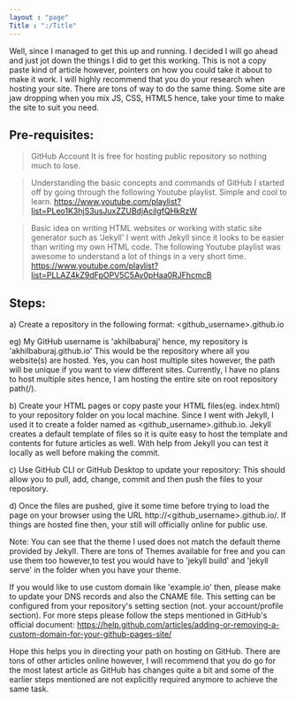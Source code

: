 ```yaml
---
layout : "page"
Title : ":/Title"
---
```

Well, since I managed to get this up and running. I decided I will go ahead and just jot down the things I did to get this working. This is not a copy paste kind of article however, pointers on how you could take it about to make it work. I will highly recommend that you do your research when hosting your site. There are tons of way to do the same thing. Some site are jaw dropping when you mix JS, CSS, HTML5 hence, take your time to make the site to suit you need. 

Pre-requisites:
---
> GitHub Account
It is free for hosting public repository so nothing much to lose.

> Understanding the basic concepts and commands of GitHub
I started off by going through the following Youtube playlist. Simple and cool to learn. 
https://www.youtube.com/playlist?list=PLeo1K3hjS3usJuxZZUBdjAcilgfQHkRzW

> Basic idea on writing HTML websites or working with static site generator such as 'Jekyll' 
I went with Jekyll since it looks to be easier than writing my own HTML code. The following Youtube playlist was awesome to understand a lot of things in a very short time. 
https://www.youtube.com/playlist?list=PLLAZ4kZ9dFpOPV5C5Ay0pHaa0RJFhcmcB

Steps:
---
a) Create a repository in the following format:
<github_username>.github.io

eg) My GitHub username is 'akhilbaburaj' hence, my repository is 'akhilbaburaj.github.io'
This would be the repository where all you website(s) are hosted. Yes, you can host multiple sites however, the path will be unique if you want to view different sites. Currently, I have no plans to host multiple sites hence, I am hosting the entire site on root repository path(/).

b) Create your HTML pages or copy paste your HTML files(eg. index.html) to your repository folder on you local machine. Since I went with Jekyll, I used it to create a folder named as <github_username>.github.io. Jekyll creates a default template of files so it is quite easy to host the template and contents for future articles as well. With help from Jekyll you can test it locally as well before making the commit. 

c) Use GitHub CLI or GitHub Desktop to update your repository:
This should allow you to pull, add, change, commit and then push the files to your repository. 

d) Once the files are pushed, give it some time before trying to load the page on your browser using the URL http://<github_username>.github.io/. If things are hosted fine then, your still will officially online for public use.

Note: You can see that the theme I used does not match the default theme provided by Jekyll. There are tons of Themes available for free and you can use them too however,to test you would have to 'jekyll build' and 'jekyll serve' in the folder when you have your theme. 

If you would like to use custom domain like 'example.io' then, please make to update your DNS records and also the CNAME file. This setting can be configured from your repository's setting section (not. your account/profile section). For more steps please follow the steps mentioned in GitHub's official document:
https://help.github.com/articles/adding-or-removing-a-custom-domain-for-your-github-pages-site/

Hope this helps you in directing your path on hosting on GitHub. There are tons of other articles online however, I will recommend that you do go for the most latest article as GitHub has changes quite a bit and some of the earlier steps mentioned are not explicitly required anymore to achieve the same task. 
